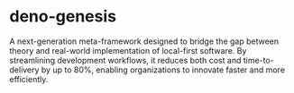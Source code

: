 # deno-genesis
A next-generation meta-framework designed to bridge the gap between theory and real-world implementation of local-first software. By streamlining development workflows, it reduces both cost and time-to-delivery by up to 80%, enabling organizations to innovate faster and more efficiently.
